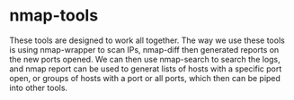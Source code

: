 # nmap-tools

These tools are designed to work all together. The way we use these tools 
is using nmap-wrapper to scan IPs, nmap-diff then generated reports on 
the new ports opened. We can then use nmap-search to search the logs, 
and nmap report can be used to generat lists of hosts with a specific 
port open, or groups of hosts with a port or all ports, which then can 
be piped into other tools.
